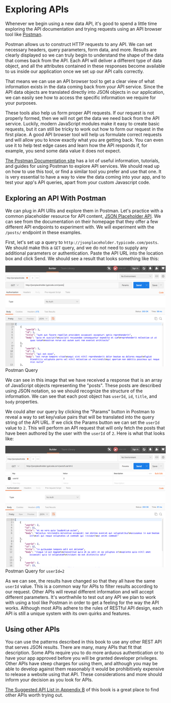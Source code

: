 # Exploring APIs
Whenever we begin using a new data API, it's good to spend a little time exploring the API documentation and trying requests using an API browser tool like [Postman](https://www.getpostman.com/).

Postman allows us to construct HTTP requests to any API. We can set necessary headers, query parameters, form data, and more. Results are clearly displayed so we can truly begin to understand the shape of the data that comes back from the API. Each API will deliver a different type of data object, and all the attributes contained in these responses become available to us inside our application once we set up our API calls correctly. 

That means we can use an API browser tool to get a clear view of what information exists in the data coming back from your API service. Since the API data objects are translated directly into JSON objects in our application, we can easily see how to access the specific information we require for your purposes. 

These tools also help us form proper API requests. If our request is not properly formed, then we will not get the data we need back from the API service. Luckily, modern JavaScript modules make it easy to create basic requests, but it can still be tricky to work out how to form our request in the first place. A good API browser tool will help us formulate correct requests and will allow you to know exactly what you are getting back. You can even use it to help test edge cases and learn how the API responds if, for example, you send some data value it does not expect.

[The Postman Documentation site](https://www.getpostman.com/docs) has a lot of useful information, tutorials, and guides for using Postman to explore API services. We should read up on how to use this tool, or find a similar tool you prefer and use that one. It is very essential to have a way to view the data coming into your app, and to test your app's API queries, apart from your custom Javascript code.

## Exploring an API With Postman
We can plug in API URls and explore them in Postman. Let's practice with a common placeholder resource for API content, [JSON Placeholder API](http://jsonplaceholder.typicode.com/). We can see from the documentation on their homepage that they offer a few different API endpoints to experiment with. We will experiment with the `/posts/` endpoint in these examples.

First, let's set up a query to `http://jsonplaceholder.typicode.com/posts`. We should make this a `GET` query, and we do not need to supply any additional parameters or authentication. Paste the API URL into the location box and click Send. We should see a result that looks something like this:

![Postman Query](/img/postman1.png)
<br>Postman Query

We can see in this image that we have received a response that is an array of JavaScript objects representing the "posts". These posts are described using JSON notation, so we should recognize the structure of the information. We can see that each post object has `userId`, `id`, `title`, and `body` properties. 

We could alter our query by clicking the "Params" button in Postman to reveal a way to set key/value pairs that will be translated into the query string of the API URL. If we click the Params button we can set the `userId` value to `2`. This will perform an API request that will only fetch the posts that have been authored by the user with the `userId` of `2`. Here is what that looks like:

![Postman Query for userId 2](/img/postman2.png)
<br>Postman Query for `userId=2`

As we can see, the results have changed so that they all have the same `userId` value. This is a common way for APIs to filter results according to our request. Other APIs will reveal different information and will accept different parameters. It's worthwhile to test out any API we plan to work with using a tool like Postman in order to get a feeling for the way the API works. Although most APIs adhere to the rules of RESTful API design, each API is still a unique system with its own quirks and features.

## Using other APIs
You can use the patterns described in this book to use any other REST API that serves JSON results. There are many, many APIs that fit that description. Some APIs require you to do more arduous authentication or to have your app approved before you will be granted developer privileges. Other APIs have steep charges for using them, and although you may be able to develop against them reasonably it would be prohibitively expensive to release a website using that API. These considerations and more should inform your decision as you look for APIs.

[The Suggested API List in Appendix B](/appendices/appendix-b-api-suggestions.md) of this book is a great place to find other APIs worth trying out.


